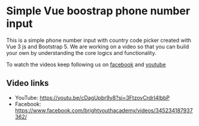 # Simple Vue boostrap phone number input

This is a simple phone number input with country code picker created with Vue 3 js and Bootstrap 5. We are working on a video so that you can build your own by understanding the core logics and functionality. 

To watch the videos keep following us on [facebook](https://www.facebook.com/brightyouthacademy) and [youtube](https://www.youtube.com/@brightyouthacademy)

## Video links

- YouTube: https://youtu.be/cDagUpbr9y8?si=3FtzovCrdrI4lbbP
- Facebook: https://www.facebook.com/brightyouthacademy/videos/345234187937362/
